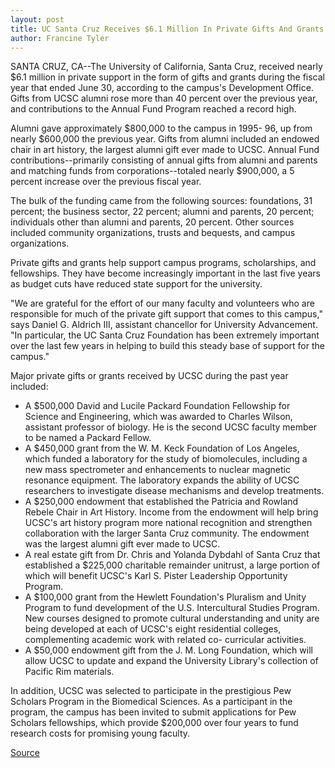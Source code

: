 ```yaml
---
layout: post
title: UC Santa Cruz Receives $6.1 Million In Private Gifts And Grants For The 1995-96 Year
author: Francine Tyler
---
```


SANTA CRUZ, CA--The University of California, Santa Cruz, received  nearly $6.1 million in private support in the form of gifts and grants  during the fiscal year that ended June 30, according to the campus's  Development Office. Gifts from UCSC alumni rose more than 40  percent over the previous year, and contributions to the Annual Fund  Program reached a record high.

Alumni gave approximately $800,000 to the campus in 1995- 96, up from nearly $600,000 the previous year. Gifts from alumni  included an endowed chair in art history, the largest alumni gift  ever made to UCSC. Annual Fund contributions--primarily consisting  of annual gifts from alumni and parents and matching funds from  corporations--totaled nearly $900,000, a 5 percent increase over  the previous fiscal year.

The bulk of the funding came from the following sources:  foundations, 31 percent; the business sector, 22 percent; alumni and  parents, 20 percent; individuals other than alumni and parents, 20  percent. Other sources included community organizations, trusts and  bequests, and campus organizations.

Private gifts and grants help support campus programs,  scholarships, and fellowships. They have become increasingly  important in the last five years as budget cuts have reduced state  support for the university.

"We are grateful for the effort of our many faculty and  volunteers who are responsible for much of the private gift support  that comes to this campus," says Daniel G. Aldrich III, assistant  chancellor for University Advancement. "In particular, the UC Santa  Cruz Foundation has been extremely important over the last few  years in helping to build this steady base of support for the campus."

Major private gifts or grants received by UCSC during the past  year included:
* A $500,000 David and Lucile Packard Foundation Fellowship  for Science and Engineering, which was awarded to Charles Wilson,  assistant professor of biology. He is the second UCSC faculty  member to be named a Packard Fellow.
* A $450,000 grant from the W. M. Keck Foundation of Los  Angeles, which funded a laboratory for the study of biomolecules,  including a new mass spectrometer and enhancements to nuclear  magnetic resonance equipment. The laboratory expands the ability of  UCSC researchers to investigate disease mechanisms and develop  treatments.
* A $250,000 endowment that established the Patricia and  Rowland Rebele Chair in Art History. Income from the endowment  will help bring UCSC's art history program more national recognition  and strengthen collaboration with the larger Santa Cruz community.  The endowment was the largest alumni gift ever made to UCSC.
* A real estate gift from Dr. Chris and Yolanda Dybdahl of  Santa Cruz that established a $225,000 charitable remainder  unitrust, a large portion of which will benefit UCSC's Karl S. Pister  Leadership Opportunity Program.
* A $100,000 grant from the Hewlett Foundation's Pluralism  and Unity Program to fund development of the U.S. Intercultural  Studies Program. New courses designed to promote cultural  understanding and unity are being developed at each of UCSC's eight  residential colleges, complementing academic work with related co- curricular activities.
* A $50,000 endowment gift from the J. M. Long Foundation,  which will allow UCSC to update and expand the University Library's  collection of Pacific Rim materials.

In addition, UCSC was selected to participate in the  prestigious Pew Scholars Program in the Biomedical Sciences. As a  participant in the program, the campus has been invited to submit  applications for Pew Scholars fellowships, which provide $200,000  over four years to fund research costs for promising young faculty.

[Source](http://www1.ucsc.edu/news_events/press_releases/archive/96-97/08-96/082196-UCSC_receives_61-m.html "Permalink to 082196-UCSC_receives_61-m")
